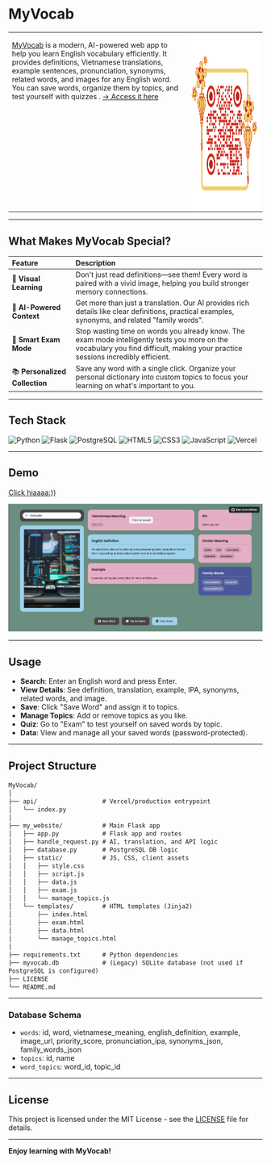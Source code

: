 # MyVocab

<table>
<tr>
<td width="70%" style="vertical-align: top;">

[MyVocab](https://my-vocab-xi.vercel.app/) is a modern, AI-powered web app to help you learn English vocabulary efficiently. It provides definitions, Vietnamese translations, example sentences, pronunciation, synonyms, related words, and images for any English word. You can save words, organize them by topics, and test yourself with quizzes .
[&rarr; Access it here](https://my-vocab-xi.vercel.app/)

</td>
<td width="30%" style="vertical-align: top; text-align: center;">

<img src="./images/MyVocabQR.png" alt="MyVocab QR" width="350" height="350" style="display: block; margin: 0 auto;">

</td>
</tr>
</table>

---

## What Makes MyVocab Special?

| Feature | Description |
| :--- | :--- |
| 📸 **Visual Learning** | Don't just read definitions—see them! Every word is paired with a vivid image, helping you build stronger memory connections. |
| 🧠 **AI-Powered Context** | Get more than just a translation. Our AI provides rich details like clear definitions, practical examples, synonyms, and related "family words". |
| 🎯 **Smart Exam Mode** | Stop wasting time on words you already know. The exam mode intelligently tests you more on the vocabulary you find difficult, making your practice sessions incredibly efficient. |
| 📚 **Personalized Collection**| Save any word with a single click. Organize your personal dictionary into custom topics to focus your learning on what's important to you. |
---

## Tech Stack

![Python](https://img.shields.io/badge/python-3670A0?style=for-the-badge&logo=python&logoColor=ffdd54)
![Flask](https://img.shields.io/badge/flask-%23000.svg?style=for-the-badge&logo=flask&logoColor=white)
![PostgreSQL](https://img.shields.io/badge/postgresql-%23336791.svg?style=for-the-badge&logo=postgresql&logoColor=white)
![HTML5](https://img.shields.io/badge/html5-%23E34F26.svg?style=for-the-badge&logo=html5&logoColor=white)
![CSS3](https://img.shields.io/badge/css3-%231572B6.svg?style=for-the-badge&logo=css3&logoColor=white)
![JavaScript](https://img.shields.io/badge/javascript-%23323330.svg?style=for-the-badge&logo=javascript&logoColor=%23F7DF1E)
![Vercel](https://img.shields.io/badge/vercel-%23000000.svg?style=for-the-badge&logo=vercel&logoColor=white)

---

## Demo
[Click hiaaaa:))](./images)

![search](./images/search.png)

---

## Usage

- **Search**: Enter an English word and press Enter.
- **View Details**: See definition, translation, example, IPA, synonyms, related words, and image.
- **Save**: Click "Save Word" and assign it to topics.
- **Manage Topics**: Add or remove topics as you like.
- **Quiz**: Go to "Exam" to test yourself on saved words by topic.
- **Data**: View and manage all your saved words (password-protected).

---

## Project Structure

```
MyVocab/
│
├── api/                  # Vercel/production entrypoint
│   └── index.py
│
├── my_website/           # Main Flask app
│   ├── app.py            # Flask app and routes
│   ├── handle_request.py # AI, translation, and API logic
│   ├── database.py       # PostgreSQL DB logic
│   ├── static/           # JS, CSS, client assets
│   │   ├── style.css
│   │   ├── script.js
│   │   ├── data.js
│   │   ├── exam.js
│   │   └── manage_topics.js
│   └── templates/        # HTML templates (Jinja2)
│       ├── index.html
│       ├── exam.html
│       ├── data.html
│       └── manage_topics.html
│
├── requirements.txt      # Python dependencies
├── myvocab.db            # (Legacy) SQLite database (not used if PostgreSQL is configured)
├── LICENSE
└── README.md
```

---

### Database Schema

- `words`: id, word, vietnamese_meaning, english_definition, example, image_url, priority_score, pronunciation_ipa, synonyms_json, family_words_json
- `topics`: id, name
- `word_topics`: word_id, topic_id

---


## License

This project is licensed under the MIT License - see the [LICENSE](LICENSE) file for details.

---

**Enjoy learning with MyVocab!**


